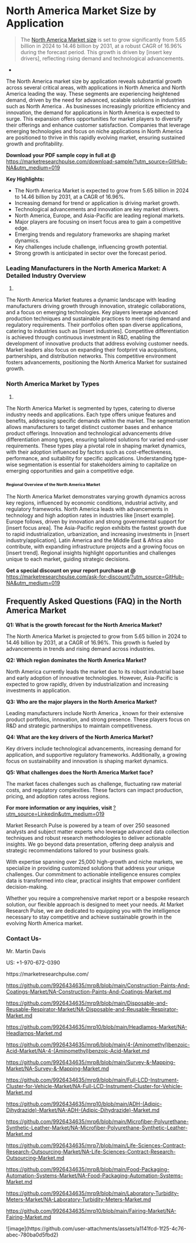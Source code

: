 <h1>North America  Market&nbsp;Size by Application</h1><blockquote><p>The <a href="https://marketresearchpulse.com/download-sample/?utm_source=GitHub-NA&amp;utm_medium=019">North America  Market size</a> is set to grow significantly from 5.65 billion in 2024 to 14.46 billion by 2031, at a robust CAGR of 16.96% during the forecast period. This growth is driven by [insert key drivers], reflecting rising demand and technological advancements.</p></blockquote><ul><li></li></ul><p>The North America  market size by application reveals substantial growth across several critical areas, with applications in North America  and North America  leading the way. These segments are experiencing heightened demand, driven by the need for advanced, scalable solutions in industries such as North America . As businesses increasingly prioritize efficiency and innovation, the demand for applications in North America  is expected to surge. This expansion offers opportunities for market players to diversify their offerings and enhance customer satisfaction. Companies that leverage emerging technologies and focus on niche applications in North America  are positioned to thrive in this rapidly evolving market, ensuring sustained growth and profitability.</p><p><strong>Download your PDF sample copy in full at @ </strong><a href="https://marketresearchpulse.com/download-sample/?utm_source=GitHub-NA&amp;utm_medium=019">https://marketresearchpulse.com/download-sample/?utm_source=GitHub-NA&amp;utm_medium=019</a></p><p><strong>Key Highlights: </strong></p><ul><li>The North America  Market is expected to grow from 5.65 billion in 2024 to 14.46 billion by 2031, at a CAGR of 16.96%.</li><li>Increasing demand for trend or application is driving market growth.</li><li>Technological advancements and innovation are key market drivers.</li><li>North America, Europe, and Asia-Pacific are leading regional markets.</li><li>Major players are focusing on insert focus area to gain a competitive edge.</li><li>Emerging trends and regulatory frameworks are shaping market dynamics.</li><li>Key challenges include challenge, influencing growth potential.</li><li>Strong growth is anticipated in sector over the forecast period.</li></ul><h3>Leading Manufacturers in the North America  Market: A Detailed Industry Overview</h3><ol><li></li></ol><div class="flex max-w-full flex-col flex-grow"><div class="min-h-8 text-message flex w-full flex-col items-end gap-2 whitespace-normal break-words [.text-message+&amp;]:mt-5" dir="auto" data-message-author-role="assistant" data-message-id="fd8432e4-4910-450d-b182-61b7bfb0a01f" data-message-model-slug="gpt-4o"><div class="flex w-full flex-col gap-1 empty:hidden first:pt-[3px]"><div class="markdown prose w-full break-words dark:prose-invert light"><p>The North America  Market features a dynamic landscape with leading manufacturers driving growth through innovation, strategic collaborations, and a focus on emerging technologies. Key players leverage advanced production techniques and sustainable practices to meet rising demand and regulatory requirements. Their portfolios often span diverse applications, catering to industries such as [insert industries]. Competitive differentiation is achieved through continuous investment in R&amp;D, enabling the development of innovative products that address evolving customer needs. Market leaders also focus on expanding their footprint via acquisitions, partnerships, and distribution networks. This competitive environment fosters advancements, positioning the North America  Market for sustained growth.</p></div></div></div></div><h3>North America  Market by Types</h3><ol><li></li></ol><div class="flex max-w-full flex-col flex-grow"><div class="min-h-8 text-message flex w-full flex-col items-end gap-2 whitespace-normal break-words [.text-message+&amp;]:mt-5" dir="auto" data-message-author-role="assistant" data-message-id="084470be-0bb7-4664-bddf-5156b4f41249" data-message-model-slug="gpt-4o-mini"><div class="flex w-full flex-col gap-1 empty:hidden first:pt-[3px]"><div class="markdown prose w-full break-words dark:prose-invert light"><p>The North America  Market is segmented by types, catering to diverse industry needs and applications. Each type offers unique features and benefits, addressing specific demands within the market. The segmentation allows manufacturers to target distinct customer bases and enhance product offerings. Innovation and technological advancements drive differentiation among types, ensuring tailored solutions for varied end-user requirements. These types play a pivotal role in shaping market dynamics, with their adoption influenced by factors such as cost-effectiveness, performance, and suitability for specific applications. Understanding type-wise segmentation is essential for stakeholders aiming to capitalize on emerging opportunities and gain a competitive edge.</p></div></div></div></div><h3><span style="font-size: 11px;">Regional Overview of the North America  Market</span></h3><div class="flex max-w-full flex-col flex-grow"><div class="min-h-8 text-message flex w-full flex-col items-end gap-2 whitespace-normal break-words [.text-message+&amp;]:mt-5" dir="auto" data-message-author-role="assistant" data-message-id="e9038762-ce64-4e30-91c9-9bd413514231" data-message-model-slug="gpt-4o-mini"><div class="flex w-full flex-col gap-1 empty:hidden first:pt-[3px]"><div class="markdown prose w-full break-words dark:prose-invert light"><p>The North America  Market demonstrates varying growth dynamics across key regions, influenced by economic conditions, industrial activity, and regulatory frameworks. North America leads with advancements in technology and high adoption rates in industries like [insert example]. Europe follows, driven by innovation and strong governmental support for [insert focus area]. The Asia-Pacific region exhibits the fastest growth due to rapid industrialization, urbanization, and increasing investments in [insert industry/application]. Latin America and the Middle East &amp; Africa also contribute, with expanding infrastructure projects and a growing focus on [insert trend]. Regional insights highlight opportunities and challenges unique to each market, guiding strategic decisions.</p></div></div></div></div><p><strong>Get a special discount on your report purchase at @ </strong><a href="https://marketresearchpulse.com/ask-for-discount/?utm_source=GitHub-NA&amp;utm_medium=019">https://marketresearchpulse.com/ask-for-discount/?utm_source=GitHub-NA&amp;utm_medium=019</a></p><h2>Frequently Asked Questions (FAQ) in the North America  Market</h2><p><strong>Q1: What is the growth forecast for the North America  Market?</strong></p><p>The North America  Market is projected to grow from 5.65 billion in 2024 to 14.46 billion by 2031, at a CAGR of 16.96%. This growth is fueled by advancements in trends and rising demand across industries.</p><p><strong>Q2: Which region dominates the North America  Market?</strong></p><p>North America currently leads the market due to its robust industrial base and early adoption of innovative technologies. However, Asia-Pacific is expected to grow rapidly, driven by industrialization and increasing investments in application.</p><p><strong>Q3: Who are the major players in the North America  Market?</strong></p><p>Leading manufacturers include North America , known for their extensive product portfolios, innovation, and strong presence. These players focus on R&amp;D and strategic partnerships to maintain competitiveness.</p><p><strong>Q4: What are the key drivers of the North America  Market?</strong></p><p>Key drivers include technological advancements, increasing demand for application, and supportive regulatory frameworks. Additionally, a growing focus on sustainability and innovation is shaping market dynamics.</p><p><strong>Q5: What challenges does the North America  Market face?</strong></p><p>The market faces challenges such as challenge, fluctuating raw material costs, and regulatory complexities. These factors can impact production, pricing, and adoption rates across regions.</p><p><strong>For more information or any inquiries, visit&nbsp;</strong><a href="?utm_source=Linkedin&utm_medium=019">?utm_source=Linkedin&utm_medium=019</a></p><p>Market Research Pulse is powered by a team of over 250 seasoned analysts and subject matter experts who leverage advanced data collection techniques and robust research methodologies to deliver actionable insights. We go beyond data presentation, offering deep analysis and strategic recommendations tailored to your business goals.</p><p>With expertise spanning over 25,000 high-growth and niche markets, we specialize in providing customized solutions that address your unique challenges. Our commitment to actionable intelligence ensures complex data is transformed into clear, practical insights that empower confident decision-making.</p><p>Whether you require a comprehensive market report or a bespoke research solution, our flexible approach is designed to meet your needs. At Market Research Pulse, we are dedicated to equipping you with the intelligence necessary to stay competitive and achieve sustainable growth in the evolving North America  market.</p><h3><strong>Contact Us-</strong></h3><p>Mr. Martin Davis</p><p>US: +1-970-672-0390</p><p>https://marketresearchpulse.com/</p><p><a href="https://github.com/9926434635/mrp8/blob/main/Construction-Paints-And-Coatings-Market/NA-Construction-Paints-And-Coatings-Market.md">https://github.com/9926434635/mrp8/blob/main/Construction-Paints-And-Coatings-Market/NA-Construction-Paints-And-Coatings-Market.md</a></p><p><a href="https://github.com/9926434635/mrp9/blob/main/Disposable-and-Reusable-Respirator-Market/NA-Disposable-and-Reusable-Respirator-Market.md">https://github.com/9926434635/mrp9/blob/main/Disposable-and-Reusable-Respirator-Market/NA-Disposable-and-Reusable-Respirator-Market.md</a></p><p><a href="https://github.com/9926434635/mrp10/blob/main/Headlamps-Market/NA-Headlamps-Market.md">https://github.com/9926434635/mrp10/blob/main/Headlamps-Market/NA-Headlamps-Market.md</a></p><p><a href="https://github.com/9926434635/mrp6/blob/main/4-(Aminomethyl)benzoic-Acid-Market/NA-4-(Aminomethyl)benzoic-Acid-Market.md">https://github.com/9926434635/mrp6/blob/main/4-(Aminomethyl)benzoic-Acid-Market/NA-4-(Aminomethyl)benzoic-Acid-Market.md</a></p><p><a href="https://github.com/9926434635/mrp8/blob/main/Survey-&-Mapping-Market/NA-Survey-&-Mapping-Market.md">https://github.com/9926434635/mrp8/blob/main/Survey-&-Mapping-Market/NA-Survey-&-Mapping-Market.md</a></p><p><a href="https://github.com/9926434635/mrp9/blob/main/Full-LCD-Instrument-Cluster-for-Vehicle-Market/NA-Full-LCD-Instrument-Cluster-for-Vehicle-Market.md">https://github.com/9926434635/mrp9/blob/main/Full-LCD-Instrument-Cluster-for-Vehicle-Market/NA-Full-LCD-Instrument-Cluster-for-Vehicle-Market.md</a></p><p><a href="https://github.com/9926434635/mrp10/blob/main/ADH-(Adipic-Dihydrazide)-Market/NA-ADH-(Adipic-Dihydrazide)-Market.md">https://github.com/9926434635/mrp10/blob/main/ADH-(Adipic-Dihydrazide)-Market/NA-ADH-(Adipic-Dihydrazide)-Market.md</a></p><p><a href="https://github.com/9926434635/mrp6/blob/main/Microfiber-Polyurethane-Synthetic-Leather-Market/NA-Microfiber-Polyurethane-Synthetic-Leather-Market.md">https://github.com/9926434635/mrp6/blob/main/Microfiber-Polyurethane-Synthetic-Leather-Market/NA-Microfiber-Polyurethane-Synthetic-Leather-Market.md</a></p><p><a href="https://github.com/9926434635/mrp7/blob/main/Life-Sciences-Contract-Research-Outsourcing-Market/NA-Life-Sciences-Contract-Research-Outsourcing-Market.md">https://github.com/9926434635/mrp7/blob/main/Life-Sciences-Contract-Research-Outsourcing-Market/NA-Life-Sciences-Contract-Research-Outsourcing-Market.md</a></p><p><a href="https://github.com/9926434635/mrp8/blob/main/Food-Packaging-Automation-Systems-Market/NA-Food-Packaging-Automation-Systems-Market.md">https://github.com/9926434635/mrp8/blob/main/Food-Packaging-Automation-Systems-Market/NA-Food-Packaging-Automation-Systems-Market.md</a></p><p><a href="https://github.com/9926434635/mrp9/blob/main/Laboratory-Turbidity-Meters-Market/NA-Laboratory-Turbidity-Meters-Market.md">https://github.com/9926434635/mrp9/blob/main/Laboratory-Turbidity-Meters-Market/NA-Laboratory-Turbidity-Meters-Market.md</a></p><p><a href="https://github.com/9926434635/mrp10/blob/main/Fairing-Market/NA-Fairing-Market.md">https://github.com/9926434635/mrp10/blob/main/Fairing-Market/NA-Fairing-Market.md</a></p>
![image](https://github.com/user-attachments/assets/a1141fcd-1f25-4c76-abec-780ba0d5fbd2)
